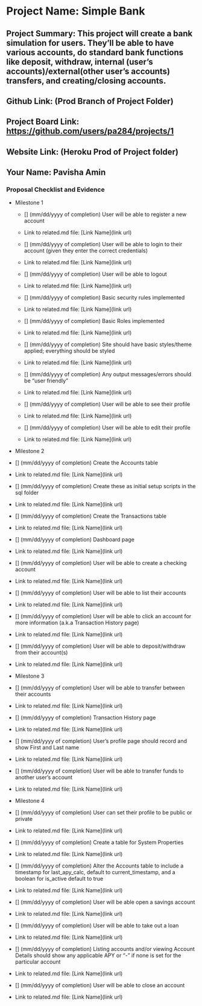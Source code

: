 # Project Name: Simple Bank
## Project Summary: This project will create a bank simulation for users. They’ll be able to have various accounts, do standard bank functions like deposit, withdraw, internal (user’s accounts)/external(other user’s accounts) transfers, and creating/closing accounts.
## Github Link: (Prod Branch of Project Folder)
## Project Board Link: https://github.com/users/pa284/projects/1
## Website Link: (Heroku Prod of Project folder)
## Your Name: Pavisha Amin


### Proposal Checklist and Evidence

- Milestone 1
    -  [] \(mm/dd/yyyy of completion) User will be able to register a new account
  -  Link to related.md file: [Link Name](link url)

    -  [] \(mm/dd/yyyy of completion) User will be able to login to their account (given they enter the correct credentials)
  -   Link to related.md file: [Link Name](link url)

    -  [] \(mm/dd/yyyy of completion) User will be able to logout
  -  Link to related.md file: [Link Name](link url)

    -  [] \(mm/dd/yyyy of completion) Basic security rules implemented
  -  Link to related.md file: [Link Name](link url)

    -  [] \(mm/dd/yyyy of completion) Basic Roles implemented
  -  Link to related.md file: [Link Name](link url)

    -  [] \(mm/dd/yyyy of completion) Site should have basic styles/theme applied; everything should be styled
  -  Link to related.md file: [Link Name](link url)

    -  [] \(mm/dd/yyyy of completion) Any output messages/errors should be “user friendly”
  -  Link to related.md file: [Link Name](link url) 

    -  [] \(mm/dd/yyyy of completion) User will be able to see their profile
  -  Link to related.md file: [Link Name](link url)

    -  [] \(mm/dd/yyyy of completion) User will be able to edit their profile
  -  Link to related.md file: [Link Name](link url)

- Milestone 2
-   [] \(mm/dd/yyyy of completion) Create the Accounts table
  -  Link to related.md file: [Link Name](link url)

  -  [] \(mm/dd/yyyy of completion) Create these as initial setup scripts in the sql folder
  -  Link to related.md file: [Link Name](link url)

  -  [] \(mm/dd/yyyy of completion) Create the Transactions table
  -  Link to related.md file: [Link Name](link url)

  -  [] \(mm/dd/yyyy of completion) Dashboard page
  -  Link to related.md file: [Link Name](link url)

  -  [] \(mm/dd/yyyy of completion) User will be able to create a checking account
  -  Link to related.md file: [Link Name](link url)

  -  [] \(mm/dd/yyyy of completion) User will be able to list their accounts
  -  Link to related.md file: [Link Name](link url)

  -  [] \(mm/dd/yyyy of completion) User will be able to click an account for more information (a.k.a Transaction History page)
  -  Link to related.md file: [Link Name](link url)

  -  [] \(mm/dd/yyyy of completion) User will be able to deposit/withdraw from their account(s)
  -  Link to related.md file: [Link Name](link url)

- Milestone 3
 -  [] \(mm/dd/yyyy of completion) User will be able to transfer between their accounts
  -  Link to related.md file: [Link Name](link url)

   -  [] \(mm/dd/yyyy of completion) Transaction History page 
  -  Link to related.md file: [Link Name](link url)

   -  [] \(mm/dd/yyyy of completion) User’s profile page should record and show First and Last name
  -  Link to related.md file: [Link Name](link url)

   -  [] \(mm/dd/yyyy of completion) User will be able to transfer funds to another user’s account
  -  Link to related.md file: [Link Name](link url)

- Milestone 4
-  [] \(mm/dd/yyyy of completion) User can set their profile to be public or private
  -  Link to related.md file: [Link Name](link url)

  -  [] \(mm/dd/yyyy of completion) Create a table for System Properties 
  -  Link to related.md file: [Link Name](link url)

  -  [] \(mm/dd/yyyy of completion) Alter the Accounts table to include a timestamp for last_apy_calc, default to current_timestamp, and a boolean for is_active default to true
  -  Link to related.md file: [Link Name](link url)

  -  [] \(mm/dd/yyyy of completion) User will be able open a savings account
  -  Link to related.md file: [Link Name](link url)

  -  [] \(mm/dd/yyyy of completion) User will be able to take out a loan
  -  Link to related.md file: [Link Name](link url)

  -  [] \(mm/dd/yyyy of completion) Listing accounts and/or viewing Account Details should show any applicable APY or “-” if none is set for the particular account
  -  Link to related.md file: [Link Name](link url)

  -  [] \(mm/dd/yyyy of completion) User will be able to close an account
  -  Link to related.md file: [Link Name](link url)